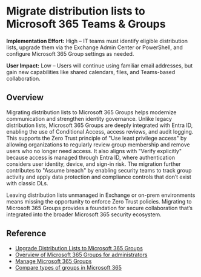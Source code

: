 #  Migrate distribution lists to Microsoft 365 Teams & Groups

**Implementation Effort:** High – IT teams must identify eligible distribution lists, upgrade them via the Exchange Admin Center or PowerShell, and configure Microsoft 365 Group settings as needed.

**User Impact:** Low – Users will continue using familiar email addresses, but gain new capabilities like shared calendars, files, and Teams-based collaboration.

## Overview

Migrating distribution lists to Microsoft 365 Groups helps modernize communication and strengthen identity governance. Unlike legacy distribution lists, Microsoft 365 Groups are deeply integrated with Entra ID, enabling the use of Conditional Access, access reviews, and audit logging. This supports the Zero Trust principle of "Use least privilege access" by allowing organizations to regularly review group membership and remove users who no longer need access. It also aligns with "Verify explicitly" because access is managed through Entra ID, where authentication considers user identity, device, and sign-in risk. The migration further contributes to "Assume breach" by enabling security teams to track group activity and apply data protection and compliance controls that don’t exist with classic DLs.

Leaving distribution lists unmanaged in Exchange or on-prem environments means missing the opportunity to enforce Zero Trust policies. Migrating to Microsoft 365 Groups provides a foundation for secure collaboration that’s integrated into the broader Microsoft 365 security ecosystem.

## Reference

* [Upgrade Distribution Lists to Microsoft 365 Groups](https://learn.microsoft.com/exchange/recipients-in-exchange-online/manage-distribution-groups/upgrade-distribution-lists)
* [Overview of Microsoft 365 Groups for administrators](https://learn.microsoft.com/microsoft-365/admin/create-groups/office-365-groups?view=o365-worldwide)
* [Manage Microsoft 365 Groups](https://learn.microsoft.com/microsoft-365/enterprise/manage-microsoft-365-groups?view=o365-worldwide)
* [Compare types of groups in Microsoft 365](https://learn.microsoft.com/microsoft-365/admin/create-groups/compare-groups?view=o365-worldwide)
